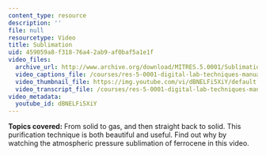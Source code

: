 ```yaml
---
content_type: resource
description: ''
file: null
resourcetype: Video
title: Sublimation
uid: 459059a8-f318-76a4-2ab9-af0baf5a1e1f
video_files:
  archive_url: http://www.archive.org/download/MITRES.5.0001/Sublimation_MitDigitalLabTechniquesManual.mp4
  video_captions_file: /courses/res-5-0001-digital-lab-techniques-manual-spring-2007/f8b46cd971a7509fbb0dd902d0373d9d_dBNELFi5XiY.vtt
  video_thumbnail_file: https://img.youtube.com/vi/dBNELFi5XiY/default.jpg
  video_transcript_file: /courses/res-5-0001-digital-lab-techniques-manual-spring-2007/636acb280bf116ca49a26c3c993e0dca_dBNELFi5XiY.pdf
video_metadata:
  youtube_id: dBNELFi5XiY
---
```


**Topics covered:** From solid to gas, and then straight back to solid. This purification technique is both beautiful and useful. Find out why by watching the atmospheric pressure sublimation of ferrocene in this video.